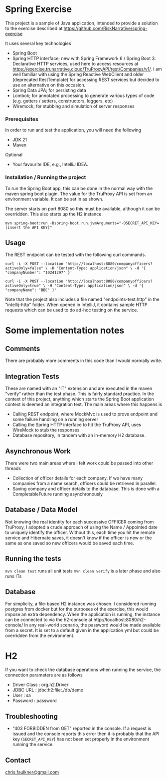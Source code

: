 #  Spring Exercise

This project is a sample of Java application, intended to provide a solution to the exercise described at https://github.com/RiskNarrative/spring-exercise

It uses several key technologies
- Spring Boot 
- Spring HTTP interface; new with Spring Framework 6 / Spring Boot 3. Declarative HTTP services, used here to access resources at https://exercise.trunarrative.cloud/TruProxyAPI/rest/Companies/v1/. I am well familiar with using the Spring Reactive WebClient and older (deprecated RestTemplate) for accessing REST services but decided to use an alternative on this occasion.  
- Spring Data JPA; for persisting data 
- Lombok; for annotated processing to generate various types of code (e.g. getters / setters, constructors, loggers, etc)
- Wiremock; for stubbing and simulation of server responses

### Prerequisites

In order to run and test the application, you will need the following

- JDK 21
- Maven

Optional
- Your favourite IDE, e.g., IntelliJ IDEA.

### Installation / Running the project

To run the Spring Boot app, this can be done in the normal way with the maven spring boot plugin. The value for the TruProxy API is set from an environment variable. It can be set in as shown.

The server starts on port 8080 so this must be available, although it can be overridden. This also starts up the H2 instance.

`mvn spring-boot:run -Dspring-boot.run.jvmArguments="-DSECRET_API_KEY=[insert the API KEY]"`

## Usage

The REST endpoint can be tested with the following curl commands.

`curl -i -X POST --location "http://localhost:8080/companyofficers?activeOnly=false" \
-H "Content-Type: application/json" \
-d '{ "companyNumber": "10241297" }'`

`curl -i -X POST --location "http://localhost:8080/companyofficers?activeOnly=true" \
-H "Content-Type: application/json" \
-d '{ "companyName": "BBC" }'`


Note that the project also includes a file named "endpoints-test.http" in the "intellij-http" folder. When opened in IntelliJ, it contains sample HTTP requests which can be used to do ad-hoc testing on the service.

# Some implementation notes

## Comments
There are probably more comments in this code than I would normally write. 

## Integration Tests
These are named with an "IT" extension and are executed in the maven "verify" rather than the test phase. This is fairly standard practice. In the context of this project, anything which starts the Spring Boot application context is deemed an integration test. The main areas where this happens is 
- Calling REST endpoint, where MockMvc is used to prove endpoint and some failure handling on a running server
- Calling the Spring HTTP interface to hit the TruProxy API, uses WireMock to stub the responses
- Database repository, in tandem with an in-memory H2 database. 

## Asynchronous Work
There were two main areas where I felt work could be passed into other threads 
- Collection of officer details for each company. If we have many companies from a name search, officers could be retrieved in parallel. 
- Saving company and officer details to the database. This is done with a CompletableFuture running asynchronously

## Database / Data Model
Not knowing the real identity for each successive OFFICER coming from TruProxy, I adopted a crude approach of using the Name / Appointed date to uniquely identify the officer. Without this, each time you hit the remote service and Hibernate saves, it doesn't know if the officer is new or the same as one saved so new officers would be saved each time.


## Running the tests

`mvn clean test` runs all unit tests
`mvn clean verify` is a later phase and also runs ITs

## Database

For simplicity, a file-based H2 instance was chosen. I considered running postgres from docker but for the purposes of the exercise, this would impose an extra dependency. 
When the application is running, the instance can be connected to via the h2-console at http://localhost:8080/h2-console/ 
In any real-world scenario, the password would be made available from a secret. It is set to a default given in the application.yml but could be overridden from the environment.


# H2
If you want to check the database operations when running the service, the connection parameters are as follows 
- Driver Class : org.h2.Driver
- JDBC URL : jdbc:h2:file:./db/demo
- User : sa
- Password : password

## Troubleshooting

- "403 FORBIDDEN from GET" reported in the console. If a request is issued and the console reports this error then it is probably that the API key (`SECRET_API_KEY`) has not been set properly in the environment running the service.

## Contact

chris.faulkner@gmail.com


